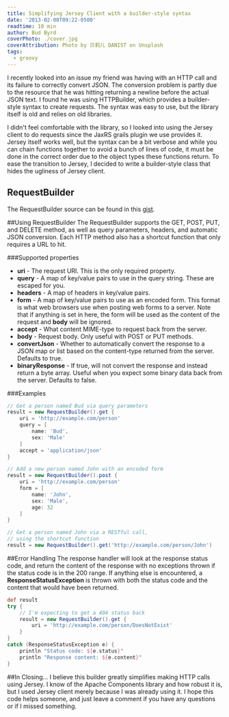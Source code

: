 ```yaml
---
title: Simplifying Jersey Client with a builder-style syntax
date: '2013-02-08T09:22-0500'
readtime: 10 min
author: Bud Byrd
coverPhoto: ./cover.jpg
coverAttribution: Photo by 贝莉儿 DANIST on Unsplash
tags:
  - groovy
---
```


I recently looked into an issue my friend was having with an HTTP call and its failure to correctly convert JSON. The conversion problem is partly due to the resource that he was hitting returning a newline before the actual JSON text. I found he was using HTTPBuilder, which provides a builder-style syntax to create requests. The syntax was easy to use, but the library itself is old and relies on old libraries.

I didn't feel comfortable with the library, so I looked into using the Jersey client to do requests since the JaxRS grails plugin we use provides it. Jersey itself works well, but the syntax can be a bit verbose and while you can chain functions together to avoid a bunch of lines of code, it must be done in the correct order due to the object types these functions return. To ease the transition to Jersey, I decided to write a builder-style class that hides the ugliness of Jersey client.

## RequestBuilder

The RequestBuilder source can be found in this [gist](https://gist.github.com/budjb/ce90727caadbe9859dceee4593587966).

##Using RequestBuilder
The RequestBuilder supports the GET, POST, PUT, and DELETE method, as well as query parameters, headers, and automatic JSON conversion. Each HTTP method also has a shortcut function that only requires a URL to hit.

###Supported properties

- **uri** - The request URI. This is the only required property.
- **query** - A map of key/value pairs to use in the query string. These are escaped for you.
- **headers** - A map of headers in key/value pairs.
- **form** - A map of key/value pairs to use as an encoded form. This format is what web browsers use when posting web forms to a server. Note that if anything is set in here, the form will be used as the content of the request and **body** will be ignored.
- **accept** - What content MIME-type to request back from the server.
- **body** - Request body. Only useful with POST or PUT methods.
- **convertJson** - Whether to automatically convert the response to a JSON map or list based on the content-type returned from the server. Defaults to true.
- **binaryResponse** - If true, will not convert the response and instead return a byte array. Useful when you expect some binary data back from the server. Defaults to false.

###Examples

```groovy
// Get a person named Bud via query parameters
result = new RequestBuilder().get {
    uri = 'http://example.com/person'
    query = [
        name: 'Bud',
        sex: 'Male'
    ]
    accept = 'application/json'
}

// Add a new person named John with an encoded form
result = new RequestBuilder().post {
    uri = 'http://example.com/person'
    form = [
        name: 'John',
        sex: 'Male',
        age: 32
    ]
}

// Get a person named John via a RESTful call,
// using the shortcut function
result = new RequestBuilder().get('http://example.com/person/John')
```

##Error Handling
The response handler will look at the response status code, and return the content of the response with no exceptions thrown if the status code is in the 200 range. If anything else is encountered, a **ResponseStatusException** is thrown with both the status code and the content that would have been returned.

```groovy
def result
try {
    // I'm expecting to get a 404 status back
    result = new RequestBuilder().get {
        uri = 'http://example.com/person/DoesNotExist'
    }
}
catch (ResponseStatusException e) {
    println "Status code: ${e.status}"
    println "Response content: ${e.content}"
}
```

##In Closing...
I believe this builder greatly simplifies making HTTP calls using Jersey. I know of the Apache Components library and how robust it is, but I used Jersey client merely because I was already using it. I hope this code helps someone, and just leave a comment if you have any questions or if I missed something.
